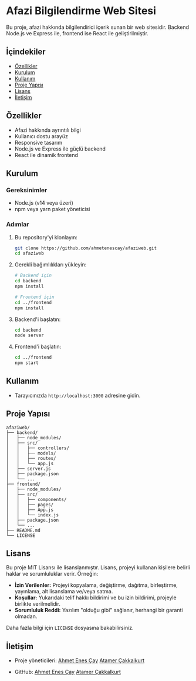 # Afazi Bilgilendirme Web Sitesi

Bu proje, afazi hakkında bilgilendirici içerik sunan bir web sitesidir. Backend Node.js ve Express ile, frontend ise React ile geliştirilmiştir.

## İçindekiler

- [Özellikler](#özellikler)
- [Kurulum](#kurulum)
- [Kullanım](#kullanım)
- [Proje Yapısı](#proje-yapısı)
- [Lisans](#lisans)
- [İletişim](#iletişim)

## Özellikler

- Afazi hakkında ayrıntılı bilgi
- Kullanıcı dostu arayüz
- Responsive tasarım
- Node.js ve Express ile güçlü backend
- React ile dinamik frontend

## Kurulum

### Gereksinimler

- Node.js (v14 veya üzeri)
- npm veya yarn paket yöneticisi

### Adımlar

1. Bu repository'yi klonlayın:

    ```bash
    git clone https://github.com/ahmetenescay/afaziweb.git
    cd afaziweb
    ```

2. Gerekli bağımlılıkları yükleyin:

    ```bash
    # Backend için
    cd backend
    npm install
    
    # Frontend için
    cd ../frontend
    npm install
    ```

3. Backend'i başlatın:

    ```bash
    cd backend
    node server
    ```

4. Frontend'i başlatın:

    ```bash
    cd ../frontend
    npm start
    ```

## Kullanım

- Tarayıcınızda `http://localhost:3000` adresine gidin.

## Proje Yapısı

```plaintext
afaziweb/
├── backend/
│   ├── node_modules/
│   ├── src/
│   │   ├── controllers/
│   │   ├── models/
│   │   ├── routes/
│   │   └── app.js
│   ├── server.js
│   ├── package.json
│   └── ...
├── frontend/
│   ├── node_modules/
│   ├── src/
│   │   ├── components/
│   │   ├── pages/
│   │   ├── App.js
│   │   └── index.js
│   ├── package.json
│   └── ...
├── README.md
└── LICENSE
```
## Lisans

Bu proje MIT Lisansı ile lisanslanmıştır. Lisans, projeyi kullanan kişilere belirli haklar ve sorumluluklar verir. Örneğin:

- **İzin Verilenler:** Projeyi kopyalama, değiştirme, dağıtma, birleştirme, yayınlama, alt lisanslama ve/veya satma.
- **Koşullar:** Yukarıdaki telif hakkı bildirimi ve bu izin bildirimi, projeyle birlikte verilmelidir.
- **Sorumluluk Reddi:** Yazılım "olduğu gibi" sağlanır, herhangi bir garanti olmadan.

Daha fazla bilgi için `LICENSE` dosyasına bakabilirsiniz.

## İletişim

- Proje yöneticileri: 
[Ahmet Enes Çay](ahmetenescay@gmail.com)
[Atamer Çakkalkurt](atamercakkalkurt@gmail.com)

- GitHub: 
[Ahmet Enes Çay](https://github.com/ahmetenescay)
[Atamer Çakkalkurt](https://github.com/AtamerCakkalkurt)


